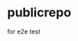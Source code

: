 # publicrepo
for e2e test

























































































































































































































































































































































































































































































































































































































































































































































































































































































































































































































































































































































































































































































































































































